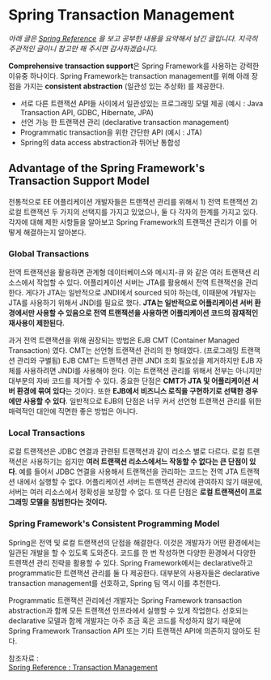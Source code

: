 # Spring Transaction Management
_아래 글은 [Spring Reference](https://docs.spring.io/spring-framework/reference/data-access/transaction.html) 을 보고 공부한 내용을 요약해서 남긴 글입니다. 지극히 주관적인 글이니 참고만 해 주시면 감사하겠습니다._

**Comprehensive transaction support**은 Spring Framework를 사용하는 강력한 이유중 하나이다. Spring Framework는 transaction management를 위해 아래 장점을 가지는 **consistent abstraction** (일관성 있는 추상화) 를 제공한다.

* 서로 다른 트랜잭션 API들 사이에서 일관성있는 프로그래밍 모델 제공 (예시 : Java Transaction API, GDBC, Hibernate, JPA)
* 선언 가능 한 트랜잭션 관리 (declarative transaction management)
* Programmatic transaction을 위한 간단한 API (예시 : JTA)
* Spring의 data access abstraction과 뛰어난 통합성

## Advantage of the Spring Framework's Transaction Support Model
전통적으로 EE 어플리케이션 개발자들은 트랜잭션 관리를 위해서 1) 전역 트랜잭션 2) 로컬 트랜잭션 두 가지의 선택지를 가지고 있었으나, 둘 다 각자의 한계를 가지고 있다. 각자에 대해 제한 사항들을 알아보고 Spring Framework의 트랜잭션 관리가 이를 어떻게 해결하는지 알아본다.

### Global Transactions
전역 트랜잭션을 활용하면 관계형 데이터베이스와 메시지-큐 와 같은 여러 트랜잭션 리소스에서 작업할 수 있다. 어플리케이션 서버는 JTA를 활용해서 전역 트랜잭션을 관리한다. 게다가 JTA는 일반적으로 JNDI에서 sourced 되야 하는데, 이때문에 개발자는 JTA를 사용하기 위해서 JNDI를 필요로 했다. **JTA는 일반적으로 어플리케이션 서버 환경에서만 사용할 수 있음으로 전역 트랜잭션을 사용하면 어플리케이션 코드의 잠재적인 재사용이 제한된다.**

과거 전역 트랜잭션을 위해 권장되는 방법은 EJB CMT (Container Managed Transaction) 였다. CMT는 선언형 트랜잭션 관리의 한 형태였다. (프로그래밍 트랜잭션 관리와 구별됨) EJB CMT는 트랜잭션 관련 JNDI 조회 필요성을 제거하지만 EJB 자체를 사용하려면 JNDI를 사용해야 한다. 이는 트랜잭션 관리를 위해서 전부는 아니지만 대부분의 자바 코드를 제거할 수 있다. 중요한 단점은 **CMT가 JTA 및 어플리케이션 서버 환경에 묶여 있다**는 것이다. 또한 **EJB에서 비즈니스 로직을 구현하기로 선택한 경우에만 사용할 수 있다**. 일반적으로 EJB의 단점은 너무 커서 선언형 트랜잭션 관리를 위한 매력적인 대안에 직면한 좋은 방법은 아니다.

### Local Transactions
로컬 트랜잭션은 JDBC 연결과 관련된 트랜잭션과 같이 리소스 별로 다르다. 로컬 트랜잭션은 사용하기는 쉽지만 **여러 트랜잭션 리소스에서느 작동할 수 없다는 큰 단점이 있다**. 예를 들어서 JDBC 연결을 사용해서 트랜잭션을 관리하는 코드는 전역 JTA 트랜잭션 내에서 실행할 수 없다. 어플리케이션 서버는 트랜잭션 관리에 관여하지 않기 때문에, 서버는 여러 리소스에서 정확성을 보장할 수 없다. 또 다른 단점은 **로컬 트랜잭션이 프로그래밍 모델을 침범한다는 것이다.**

### Spring Framework's Consistent Programming Model
Spring은 전역 및 로컬 트랜잭션의 단점을 해결한다. 이것은 개발자가 어떤 환경에서는 일관된 개발을 할 수 있도록 도와준다. 코드를 한 번 작성하면 다양한 환경에서 다양한 트랜잭션 관리 전략을 활용할 수 있다. Spring Framework에서는 declarative하고 programmatic한 트랜잭션 관리를 둘 다 제공한다. 대부분의 사용자들은 declarative transaction management를 선호하고, Spring 팀 역시 이를 추천한다.

Programmatic 트랜잭션 관리에선 개발자는 Spring Framework transaction abstraction과 함께 모든 트랜잭션 인프라에서 실행할 수 있게 작업한다. 선호되는 declarative 모델과 함께 개발자는 아주 조금 혹은 코드를 작성하지 않기 때문에 Spring Framework Transaction API 또는 기타 트랜잭션 API에 의존하지 않아도 된다.

참조자료 : <br>
[Spring Reference : Transaction Management](https://docs.spring.io/spring-framework/reference/data-access/transaction.html)